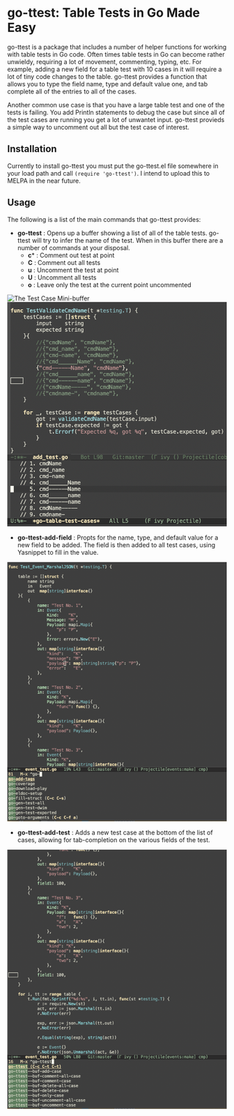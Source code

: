 # go-ttest: Table Tests in Go Made Easy

go-ttest is a package that includes a number of helper functions for working with table tests in Go code. Often times table tests in Go can become rather unwieldy, requiring a lot of movement, commenting, typing, etc. For example, adding a new field for a table test with 10 cases in it will require a lot of tiny code changes to the table. go-ttest provides a function that allows you to type the field name, type and default value one, and tab complete all of the entries to all of the cases.

Another common use case is that you have a large table test and one of the tests is failing. You add Println statements to debug the case but since all of the test cases are running you get a lot of unwantet input. go-ttest provieds a simple way to uncomment out all but the test case of interest.

## Installation

Currently to install go-ttest you must put the go-ttest.el file somewhere in your load path and call `(require 'go-ttest')`.  I intend to upload this to MELPA in the near future.

## Usage

The following is a list of the main commands that go-ttest provides:

- **go-ttest** : Opens up a buffer showing a list of all of the table tests.  go-ttest will try to infer the name of the test. When in this buffer there are a number of commands at your disposal.
  - **c*** : Comment out test at point
  - **C** : Comment out all tests
  - **u** : Uncomment the test at point
  - **U** : Uncomment all tests
  - **o** : Leave only the test at the current point uncommented

![The Test Case Mini-buffer](/images/table-test-menu-png)
![Running the o command](/images/o-command.png)

- **go-ttest-add-field** : Propts for the name, type, and default value for a new field to be added. The field is then added to all test cases, using Yasnippet to fill in the value.

![Add Field Command](/images/add-field.gif)

- **go-ttest-add-test** : Adds a new test case at the bottom of the list of cases, allowing for tab-completion on the various fields of the test.

![Add Test Command](/images/add-case.gif)


